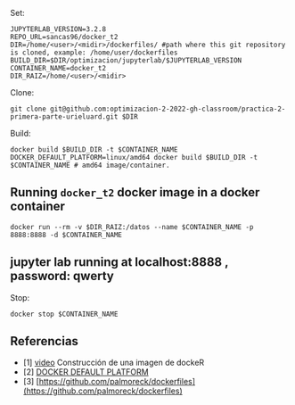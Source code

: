 Set:

```
JUPYTERLAB_VERSION=3.2.8
REPO_URL=sancas96/docker_t2
DIR=/home/<user>/<midir>/dockerfiles/ #path where this git repository is cloned, example: /home/user/dockerfiles
BUILD_DIR=$DIR/optimizacion/jupyterlab/$JUPYTERLAB_VERSION
CONTAINER_NAME=docker_t2
DIR_RAIZ=/home/<user>/<midir>
```
Clone:

```
git clone git@github.com:optimizacion-2-2022-gh-classroom/practica-2-primera-parte-urieluard.git $DIR
```

Build:

```
docker build $BUILD_DIR -t $CONTAINER_NAME
DOCKER_DEFAULT_PLATFORM=linux/amd64 docker build $BUILD_DIR -t $CONTAINER_NAME # amd64 image/container.
```


## Running `docker_t2` docker image in a docker container

```
docker run --rm -v $DIR_RAIZ:/datos --name $CONTAINER_NAME -p 8888:8888 -d $CONTAINER_NAME
```

## jupyter lab running at localhost:8888 , password: qwerty

Stop:

```
docker stop $CONTAINER_NAME
```

## Referencias
* [1] [video](https://youtu.be/wv7JGstFgrU) Construcción de una imagen de dockeR
* [2] [DOCKER DEFAULT PLATFORM](https://stackoverflow.com/questions/65612411/forcing-docker-to-use-linux-amd64-platform-by-default-on-macos)
* [3] [https://github.com/palmoreck/dockerfiles](https://github.com/palmoreck/dockerfiles)

